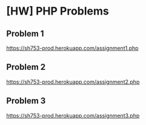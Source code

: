 # [HW] PHP Problems


## Problem 1

https://sh753-prod.herokuapp.com/assignment1.php


## Problem 2

https://sh753-prod.herokuapp.com/assignment2.php


## Problem 3

https://sh753-prod.herokuapp.com/assignment3.php